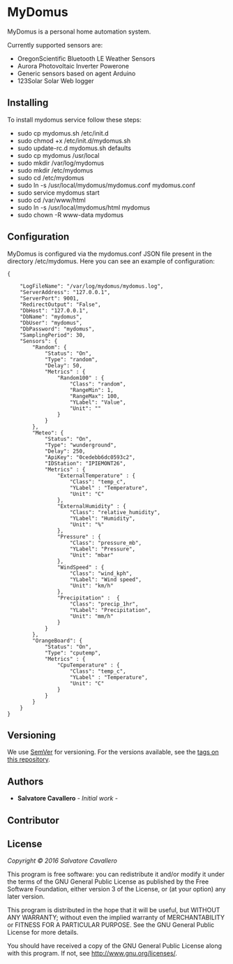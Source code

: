 # MyDomus

MyDomus is a personal home automation system. 

Currently supported sensors are:

* OregonScientific Bluetooth LE Weather Sensors
* Aurora Photovoltaic Inverter Powerone
* Generic sensors based on agent Arduino
* 123Solar Solar Web logger


## Installing

To install mydomus service follow these steps:


* sudo cp mydomus.sh /etc/init.d
* sudo chmod +x /etc/init.d/mydomus.sh
* sudo update-rc.d mydomus.sh defaults
* sudo cp mydomus /usr/local
* sudo mkdir /var/log/mydomus
* sudo mkdir /etc/mydomus
* sudo cd /etc/mydomus
* sudo ln -s /usr/local/mydomus/mydomus.conf mydomus.conf
* sudo service mydomus start
* sudo cd /var/www/html
* sudo ln -s /usr/local/mydomus/html mydomus
* sudo chown -R www-data mydomus

## Configuration

MyDomus is configured via the mydomus.conf JSON file present in the directory /etc/mydomus. Here you can see an example of 
configuration:

```
{

    "LogFileName": "/var/log/mydomus/mydomus.log",
    "ServerAddress": "127.0.0.1",
    "ServerPort": 9001,
    "RedirectOutput": "False",
    "DbHost": "127.0.0.1",
    "DbName": "mydomus",
    "DbUser": "mydomus",
    "DbPassword": "mydomus",
    "SamplingPeriod": 30,
    "Sensors": {
        "Random": {
            "Status": "On",
            "Type": "random",
            "Delay": 50,
            "Metrics" : {
                "Random100" : {
                    "Class": "random",
                    "RangeMin": 1,
                    "RangeMax": 100,
                    "YLabel": "Value",
                    "Unit": ""
                }
            }
        },
        "Meteo": {
            "Status": "On",
            "Type": "wunderground",
            "Delay": 250,
            "ApiKey": "0cedebb6dc0593c2",
            "IDStation": "IPIEMONT26",
            "Metrics" : {
                "ExternalTemperature" : {
                    "Class": "temp_c",
                    "YLabel" : "Temperature",
                    "Unit": "C"
                },
                "ExternalHumidity" : {
                    "Class": "relative_humidity",
                    "YLabel": "Humidity",
                    "Unit": "%"
                },
                "Pressure" : {
                    "Class": "pressure_mb",
                    "YLabel": "Pressure",
                    "Unit": "mbar"
                },
                "WindSpeed" : {
                    "Class": "wind_kph",
                    "YLabel": "Wind speed",
                    "Unit": "km/h"
                },
                "Precipitation" :  {
                    "Class": "precip_1hr",
                    "YLabel": "Precipitation",
                    "Unit": "mm/h"
                }
            }
        },
        "OrangeBoard": {
            "Status": "On",
            "Type": "cputemp",
            "Metrics" : {
                "CpuTemperature" : {
                    "Class": "temp_c",
                    "YLabel" : "Temperature",
                    "Unit": "C"
                }
            }
        }
    }
}
```


## Versioning

We use [SemVer](http://semver.org/) for versioning. For the versions available, see the [tags on this repository](https://github.com/scavallero/mydomus/tags). 

## Authors

* **Salvatore Cavallero** - *Initial work* - 

## Contributor

## License

_Copyright © 2016 Salvatore Cavallero_

This program is free software: you can redistribute it and/or modify
it under the terms of the GNU General Public License as published by
the Free Software Foundation, either version 3 of the License, or
(at your option) any later version.

This program is distributed in the hope that it will be useful,
but WITHOUT ANY WARRANTY; without even the implied warranty of
MERCHANTABILITY or FITNESS FOR A PARTICULAR PURPOSE.  See the
GNU General Public License for more details.

You should have received a copy of the GNU General Public License
along with this program.  If not, see <http://www.gnu.org/licenses/>.


